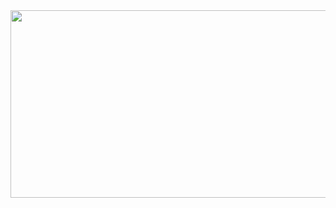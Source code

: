 <a href="https://github.com/devxb/gitanimals">
<img
  src="https://render.gitanimals.org/farms/dddddun"
  width="600"
  height="300"
/>
</a>
